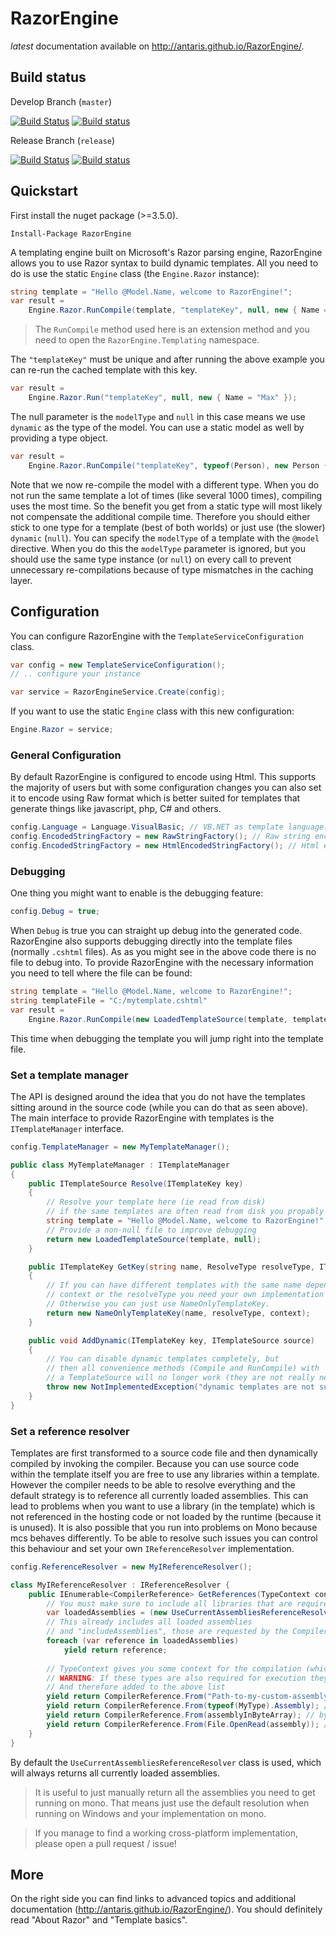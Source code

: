 # RazorEngine

*latest* documentation available on http://antaris.github.io/RazorEngine/.

## Build status

Develop Branch (`master`)

[![Build Status](https://travis-ci.org/Antaris/RazorEngine.svg?branch=master)](https://travis-ci.org/Antaris/RazorEngine)
[![Build status](https://ci.appveyor.com/api/projects/status/39bi38wonhwolrgy/branch/master?svg=true)](https://ci.appveyor.com/project/Antaris/razorengine/branch/master)

Release Branch (`release`)

[![Build Status](https://travis-ci.org/Antaris/RazorEngine.svg?branch=release)](https://travis-ci.org/Antaris/RazorEngine)
[![Build status](https://ci.appveyor.com/api/projects/status/39bi38wonhwolrgy/branch/release?svg=true)](https://ci.appveyor.com/project/Antaris/razorengine/branch/release)


## Quickstart

First install the nuget package (>=3.5.0).

	Install-Package RazorEngine

A templating engine built on Microsoft's Razor parsing engine, RazorEngine allows you to use Razor syntax to build dynamic templates.
All you need to do is use the static `Engine` class (the `Engine.Razor` instance):

```csharp
string template = "Hello @Model.Name, welcome to RazorEngine!";
var result =
	Engine.Razor.RunCompile(template, "templateKey", null, new { Name = "World" });
```

> The `RunCompile` method used here is an extension method and you need to open the `RazorEngine.Templating` namespace.

The `"templateKey"` must be unique and after running the above example you can re-run the cached template with this key.

```csharp
var result =
	Engine.Razor.Run("templateKey", null, new { Name = "Max" });
```

The null parameter is the `modelType` and `null` in this case means we use `dynamic` as the type of the model.
You can use a static model as well by providing a type object.

```csharp
var result =
	Engine.Razor.RunCompile("templateKey", typeof(Person), new Person { Name = "Max" });
```

Note that we now re-compile the model with a different type. 
When you do not run the same template a lot of times (like several 1000 times), compiling uses the most time.
So the benefit you get from a static type will most likely not compensate the additional compile time.
Therefore you should either stick to one type for a template (best of both worlds) or just use (the slower) `dynamic` (`null`).
You can specify the `modelType` of a template with the `@model` directive. 
When you do this the `modelType` parameter is ignored, but you should use the same type instance (or `null`) 
on every call to prevent unnecessary re-compilations because of type mismatches in the caching layer.

## Configuration

You can configure RazorEngine with the `TemplateServiceConfiguration` class.

```csharp
var config = new TemplateServiceConfiguration();
// .. configure your instance

var service = RazorEngineService.Create(config);
```

If you want to use the static `Engine` class with this new configuration:

```csharp
Engine.Razor = service;
```


### General Configuration

By default RazorEngine is configured to encode using Html. 
This supports the majority of users but with some configuration changes you can also set it to encode using Raw format 
which is better suited for templates that generate things like javascript, php, C# and others.

```csharp
config.Language = Language.VisualBasic; // VB.NET as template language.
config.EncodedStringFactory = new RawStringFactory(); // Raw string encoding.
config.EncodedStringFactory = new HtmlEncodedStringFactory(); // Html encoding.
```

### Debugging

One thing you might want to enable is the debugging feature:

```csharp
config.Debug = true;
```

When `Debug` is true you can straight up debug into the generated code. 
RazorEngine also supports debugging directly into the template files (normally `.cshtml` files).
As as you might see in the above code there is no file to debug into.
To provide RazorEngine with the necessary information you need to tell where the file can be found:

```csharp
string template = "Hello @Model.Name, welcome to RazorEngine!";
string templateFile = "C:/mytemplate.cshtml"
var result =
	Engine.Razor.RunCompile(new LoadedTemplateSource(template, templateFile), "templateKey", null, new { Name = "World" });
```

This time when debugging the template you will jump right into the template file.

### Set a template manager
	
The API is designed around the idea that you do not have the templates sitting around in the source code (while you can do that as seen above).
The main interface to provide RazorEngine with templates is the `ITemplateManager` interface.

```csharp
config.TemplateManager = new MyTemplateManager(); 

public class MyTemplateManager : ITemplateManager
{
    public ITemplateSource Resolve(ITemplateKey key)
    {
        // Resolve your template here (ie read from disk)
		// if the same templates are often read from disk you propably want to do some caching here.
        string template = "Hello @Model.Name, welcome to RazorEngine!";
        // Provide a non-null file to improve debugging
        return new LoadedTemplateSource(template, null);
    }

    public ITemplateKey GetKey(string name, ResolveType resolveType, ITemplateKey context)
    {
        // If you can have different templates with the same name depending on the 
        // context or the resolveType you need your own implementation here!
        // Otherwise you can just use NameOnlyTemplateKey.
        return new NameOnlyTemplateKey(name, resolveType, context);
    }

    public void AddDynamic(ITemplateKey key, ITemplateSource source)
    {
        // You can disable dynamic templates completely, but 
        // then all convenience methods (Compile and RunCompile) with
        // a TemplateSource will no longer work (they are not really needed anyway).
        throw new NotImplementedException("dynamic templates are not supported!");
    }
}
```

### Set a reference resolver 

Templates are first transformed to a source code file and then dynamically compiled by invoking the compiler.
Because you can use source code within the template itself you are free to use any libraries within a template.
However the compiler needs to be able to resolve everything and the default strategy is to reference all currently loaded assemblies.
This can lead to problems when you want to use a library (in the template) which is not referenced in the 
hosting code or not loaded by the runtime (because it is unused).
It is also possible that you run into problems on Mono because mcs behaves differently.
To be able to resolve such issues you can control this behaviour and set your own `IReferenceResolver` implementation.

```csharp
config.ReferenceResolver = new MyIReferenceResolver();

class MyIReferenceResolver : IReferenceResolver {
    public IEnumerable<CompilerReference> GetReferences(TypeContext context, IEnumerable<CompilerReference> includeAssemblies) {
		// You must make sure to include all libraries that are required, even standard libraries!
		var loadedAssemblies = (new UseCurrentAssembliesReferenceResolver()).GetReferences(context, includeAssemblies);
		// This already includes all loaded assemblies
		// and "includeAssemblies", those are requested by the Compiler (Microsoft.CSharp for example).
		foreach (var reference in loadedAssemblies)
			yield return reference;
		
		// TypeContext gives you some context for the compilation (which templates, which namespaces and types)
		// WARNING: If these types are also required for execution they will eventually be loaded by RazorEngine
		// And therefore added to the above list
		yield return CompilerReference.From("Path-to-my-custom-assembly"); // file path (string)
		yield return CompilerReference.From(typeof(MyType).Assembly); // Assembly
		yield return CompilerReference.From(assemblyInByteArray); // byte array (roslyn only)
		yield return CompilerReference.From(File.OpenRead(assembly)); // stream (roslyn only)
	}
}
```

By default the `UseCurrentAssembliesReferenceResolver` class is used, which will always returns all currently loaded assemblies.

> It is useful to just manually return all the assemblies you need to get running on mono.
> That means just use the default resolution when running on Windows and your implementation on mono.

> If you manage to find a working cross-platform implementation, please open a pull request / issue!

## More

On the right side you can find links to advanced topics and additional documentation (http://antaris.github.io/RazorEngine/).
You should definitely read "About Razor" and "Template basics".

